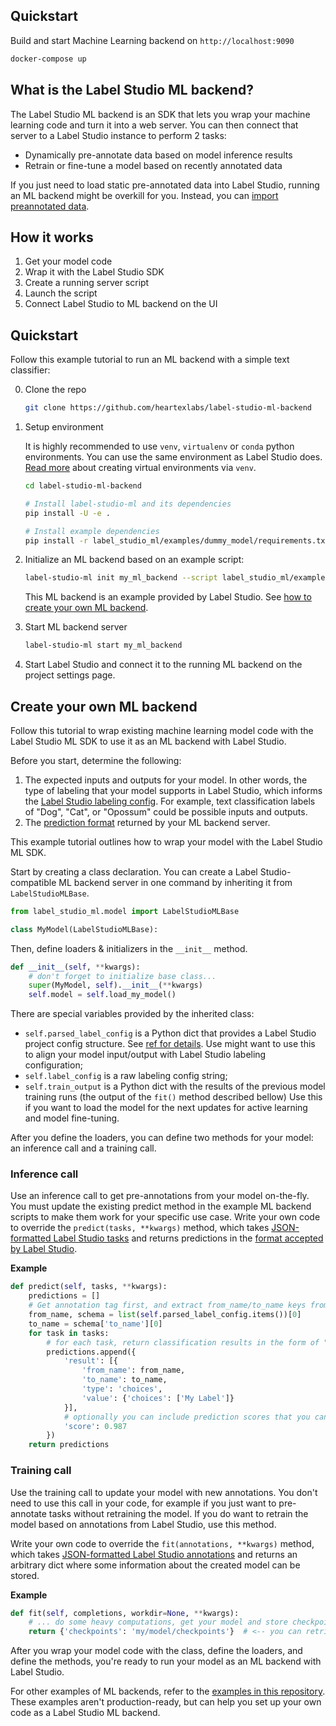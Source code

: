 ## Quickstart

Build and start Machine Learning backend on `http://localhost:9090`

```bash
docker-compose up
```

## What is the Label Studio ML backend?

The Label Studio ML backend is an SDK that lets you wrap your machine learning code and turn it into a web server.
You can then connect that server to a Label Studio instance to perform 2 tasks:

- Dynamically pre-annotate data based on model inference results
- Retrain or fine-tune a model based on recently annotated data

If you just need to load static pre-annotated data into Label Studio, running an ML backend might be overkill for you. Instead, you can [import preannotated data](https://labelstud.io/guide/predictions.html).

## How it works

1. Get your model code
2. Wrap it with the Label Studio SDK
3. Create a running server script
4. Launch the script
5. Connect Label Studio to ML backend on the UI


## Quickstart

Follow this example tutorial to run an ML backend with a simple text classifier:

0. Clone the repo
   ```bash
   git clone https://github.com/heartexlabs/label-studio-ml-backend  
   ```
   
1. Setup environment
    
    It is highly recommended to use `venv`, `virtualenv` or `conda` python environments. You can use the same environment as Label Studio does. [Read more](https://docs.python.org/3/tutorial/venv.html#creating-virtual-environments) about creating virtual environments via `venv`.
   ```bash
   cd label-studio-ml-backend
   
   # Install label-studio-ml and its dependencies
   pip install -U -e .
   
   # Install example dependencies
   pip install -r label_studio_ml/examples/dummy_model/requirements.txt
   ```
   
2. Initialize an ML backend based on an example script:
   ```bash
   label-studio-ml init my_ml_backend --script label_studio_ml/examples/dummy_model/dummy_model.py
   ```
   This ML backend is an example provided by Label Studio. See [how to create your own ML backend](#Create_your_own_ML_backend).

3. Start ML backend server
   ```bash
   label-studio-ml start my_ml_backend
   ```
   
4. Start Label Studio and connect it to the running ML backend on the project settings page.

## Create your own ML backend

Follow this tutorial to wrap existing machine learning model code with the Label Studio ML SDK to use it as an ML backend with Label Studio. 

Before you start, determine the following:
1. The expected inputs and outputs for your model. In other words, the type of labeling that your model supports in Label Studio, which informs the [Label Studio labeling config](https://labelstud.io/guide/setup.html#Set-up-the-labeling-interface-for-your-project). For example, text classification labels of "Dog", "Cat", or "Opossum" could be possible inputs and outputs. 
2. The [prediction format](https://labelstud.io/guide/predictions.html) returned by your ML backend server.

This example tutorial outlines how to wrap your model with the Label Studio ML SDK.

Start by creating a class declaration. You can create a Label Studio-compatible ML backend server in one command by inheriting it from `LabelStudioMLBase`. 
```python
from label_studio_ml.model import LabelStudioMLBase

class MyModel(LabelStudioMLBase):
```

Then, define loaders & initializers in the `__init__` method. 

```python
def __init__(self, **kwargs):
    # don't forget to initialize base class...
    super(MyModel, self).__init__(**kwargs)
    self.model = self.load_my_model()
```

There are special variables provided by the inherited class:
- `self.parsed_label_config` is a Python dict that provides a Label Studio project config structure. See [ref for details](). Use might want to use this to align your model input/output with Label Studio labeling configuration;
- `self.label_config` is a raw labeling config string;
- `self.train_output` is a Python dict with the results of the previous model training runs (the output of the `fit()` method described bellow) Use this if you want to load the model for the next updates for active learning and model fine-tuning.

After you define the loaders, you can define two methods for your model: an inference call and a training call. 

### Inference call

Use an inference call to get pre-annotations from your model on-the-fly. You must update the existing predict method in the example ML backend scripts to make them work for your specific use case. Write your own code to override the `predict(tasks, **kwargs)` method, which takes [JSON-formatted Label Studio tasks](https://labelstud.io/guide/tasks.html#Basic-Label-Studio-JSON-format) and returns predictions in the [format accepted by Label Studio](https://labelstud.io/guide/predictions.html).

**Example**

```python
def predict(self, tasks, **kwargs):
    predictions = []
    # Get annotation tag first, and extract from_name/to_name keys from the labeling config to make predictions
    from_name, schema = list(self.parsed_label_config.items())[0]
    to_name = schema['to_name'][0]
    for task in tasks:
        # for each task, return classification results in the form of "choices" pre-annotations
        predictions.append({
            'result': [{
                'from_name': from_name,
                'to_name': to_name,
                'type': 'choices',
                'value': {'choices': ['My Label']}
            }],
            # optionally you can include prediction scores that you can use to sort the tasks and do active learning
            'score': 0.987
        })
    return predictions
```


### Training call
Use the training call to update your model with new annotations. You don't need to use this call in your code, for example if you just want to pre-annotate tasks without retraining the model. If you do want to retrain the model based on annotations from Label Studio, use this method. 

Write your own code to override the `fit(annotations, **kwargs)` method, which takes [JSON-formatted Label Studio annotations](https://labelstud.io/guide/export.html#Raw-JSON-format-of-completed-labeled-tasks) and returns an arbitrary dict where some information about the created model can be stored.

**Example**
```python
def fit(self, completions, workdir=None, **kwargs):
    # ... do some heavy computations, get your model and store checkpoints and resources
    return {'checkpoints': 'my/model/checkpoints'}  # <-- you can retrieve this dict as self.train_output in the subsequent calls
```


After you wrap your model code with the class, define the loaders, and define the methods, you're ready to run your model as an ML backend with Label Studio. 

For other examples of ML backends, refer to the [examples in this repository](label_studio_ml/examples). These examples aren't production-ready, but can help you set up your own code as a Label Studio ML backend.